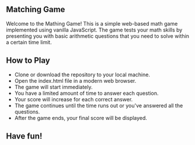 ## Matching Game
Welcome to the Mathing Game! This is a simple web-based math game implemented using vanilla JavaScript. The game tests your math skills by presenting you with basic arithmetic questions that you need to solve within a certain time limit.

## How to Play
- Clone or download the repository to your local machine.
- Open the index.html file in a modern web browser.
- The game will start immediately.
- You have a limited amount of time to answer each question.
- Your score will increase for each correct answer.
- The game continues until the time runs out or you've answered all the questions.
- After the game ends, your final score will be displayed.

## Have fun!